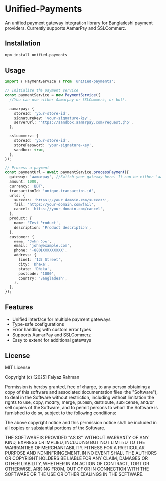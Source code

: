 # Unified-Payments

An unified payment gateway integration library for Bangladeshi payment providers. Currently supports AamarPay and SSLCommerz.

## Installation

```bash
npm install unified-payments
```

## Usage

```typescript
import { PaymentService } from 'unified-payments';

// Initialize the payment service
const paymentService = new PaymentService({
  //You can use either Aamarpay or SSLCommerz, or both.

  aamarpay: {
    storeId: 'your-store-id',
    signatureKey: 'your-signature-key',
    serverUrl: 'https://sandbox.aamarpay.com/request.php',
  },

  sslcommerz: {
    storeId: 'your-store-id',
    storePassword: 'your-signature-key',
    sandbox: true,
  },
});

// Process a payment
const paymentUrl = await paymentService.processPayment({
  gateway: 'aamarpay', //Switch your gateway here. It can be either 'aamarpay' or 'sslcommerz'.
  amount: 1000,
  currency: 'BDT',
  transactionId: 'unique-transaction-id',
  urls: {
    success: 'https://your-domain.com/success',
    fail: 'https://your-domain.com/fail',
    cancel: 'https://your-domain.com/cancel',
  },
  product: {
    name: 'Test Product',
    description: 'Product description',
  },
  customer: {
    name: 'John Doe',
    email: 'john@example.com',
    phone: '+8801XXXXXXXXX',
    address: {
      line1: '123 Street',
      city: 'Dhaka',
      state: 'Dhaka',
      postcode: '1000',
      country: 'Bangladesh',
    },
  },
});
```

## Features

- Unified interface for multiple payment gateways
- Type-safe configurations
- Error handling with custom error types
- Supports AamarPay and SSLCommerz
- Easy to extend for additional gateways

## License

MIT License

Copyright (c) [2025] Faiyaz Rahman

Permission is hereby granted, free of charge, to any person obtaining a copy
of this software and associated documentation files (the "Software"), to deal
in the Software without restriction, including without limitation the rights
to use, copy, modify, merge, publish, distribute, sublicense, and/or sell
copies of the Software, and to permit persons to whom the Software is
furnished to do so, subject to the following conditions:

The above copyright notice and this permission notice shall be included in all
copies or substantial portions of the Software.

THE SOFTWARE IS PROVIDED "AS IS", WITHOUT WARRANTY OF ANY KIND, EXPRESS OR
IMPLIED, INCLUDING BUT NOT LIMITED TO THE WARRANTIES OF MERCHANTABILITY,
FITNESS FOR A PARTICULAR PURPOSE AND NONINFRINGEMENT. IN NO EVENT SHALL THE
AUTHORS OR COPYRIGHT HOLDERS BE LIABLE FOR ANY CLAIM, DAMAGES OR OTHER
LIABILITY, WHETHER IN AN ACTION OF CONTRACT, TORT OR OTHERWISE, ARISING FROM,
OUT OF OR IN CONNECTION WITH THE SOFTWARE OR THE USE OR OTHER DEALINGS IN
THE SOFTWARE.
